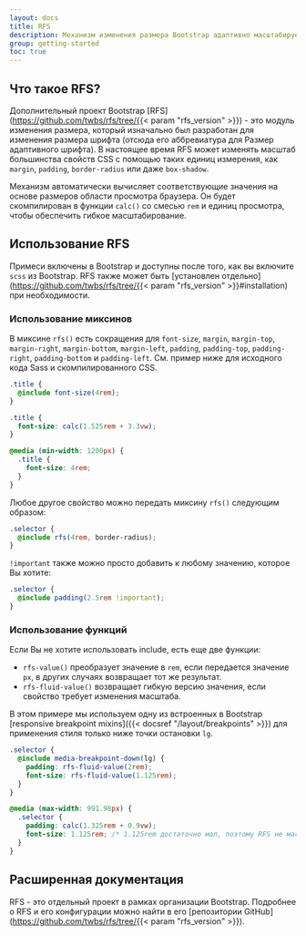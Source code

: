 ```yaml
---
layout: docs
title: RFS
description: Механизм изменения размера Bootstrap адаптивно масштабирует общие свойства CSS, чтобы лучше использовать доступное пространство между окнами просмотра и устройствами.
group: getting-started
toc: true
---
```


## Что такое RFS?

Дополнительный проект Bootstrap [RFS](https://github.com/twbs/rfs/tree/{{< param "rfs_version" >}}) - это модуль изменения размера, который изначально был разработан для изменения размера шрифта (отсюда его аббревиатура для Размер адаптивного шрифта). В настоящее время RFS может изменять масштаб большинства свойств CSS с помощью таких единиц измерения, как `margin`, `padding`, `border-radius` или даже `box-shadow`.

Механизм автоматически вычисляет соответствующие значения на основе размеров области просмотра браузера. Он будет скомпилирован в функции `calc()` со смесью `rem` и единиц просмотра, чтобы обеспечить гибкое масштабирование.

## Использование RFS

Примеси включены в Bootstrap и доступны после того, как вы включите `scss` из Bootstrap. RFS также может быть [установлен отдельно](https://github.com/twbs/rfs/tree/{{< param "rfs_version" >}}#installation) при необходимости.

### Использование миксинов

В миксине `rfs()` есть сокращения для `font-size`, `margin`, `margin-top`, `margin-right`, `margin-bottom`, `margin-left`, `padding`, `padding-top`, `padding-right`, `padding-bottom` и `padding-left`. См. пример ниже для исходного кода Sass и скомпилированного CSS.

```scss
.title {
  @include font-size(4rem);
}
```

```css
.title {
  font-size: calc(1.525rem + 3.3vw);
}

@media (min-width: 1200px) {
  .title {
    font-size: 4rem;
  }
}
```

Любое другое свойство можно передать миксину `rfs()` следующим образом:

```scss
.selector {
  @include rfs(4rem, border-radius);
}
```

`!important` также можно просто добавить к любому значению, которое Вы хотите:

```scss
.selector {
  @include padding(2.5rem !important);
}
```

### Использование функций

Если Вы не хотите использовать include, есть еще две функции:

- `rfs-value()` преобразует значение в `rem`, если передается значение `px`, в других случаях возвращает тот же результат.
- `rfs-fluid-value()` возвращает гибкую версию значения, если свойство требует изменения масштаба.

В этом примере мы используем одну из встроенных в Bootstrap [responsive breakpoint mixins]({{< docsref "/layout/breakpoints" >}}) для применения стиля только ниже точки остановки `lg`.

```scss
.selector {
  @include media-breakpoint-down(lg) {
    padding: rfs-fluid-value(2rem);
    font-size: rfs-fluid-value(1.125rem);
  }
}
```

```css
@media (max-width: 991.98px) {
  .selector {
    padding: calc(1.325rem + 0.9vw);
    font-size: 1.125rem; /* 1.125rem достаточно мал, поэтому RFS не масштабирует это */
  }
}
```

## Расширенная документация

RFS - это отдельный проект в рамках организации Bootstrap. Подробнее о RFS и его конфигурации можно найти в его [репозитории GitHub](https://github.com/twbs/rfs/tree/{{< param "rfs_version" >}}).
